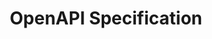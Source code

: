 <link href="https://fonts.googleapis.com/css?family=Open+Sans:400,700|Source+Code+Pro:300,600|Titillium+Web:400,600,700" rel="stylesheet">
<link rel="stylesheet" type="text/css" href="../stylesheets/swagger-ui.css" >
<style>
html
{
    box-sizing: border-box;
    overflow: -moz-scrollbars-vertical;
    overflow-y: scroll;
}
*,
*:before,
*:after
{
    box-sizing: inherit;
}

body {
    margin:0;
    background: #fafafa;
}
</style>

# OpenAPI Specification

<div id="swagger-ui"></div>

<script src="../scripts/swagger-ui-bundle.js"> </script>
<script src="../scripts/swagger-ui-standalone-preset.js"> </script>
<script>
window.onload = function() {
  const ui = SwaggerUIBundle({
    url: "https://raw.githubusercontent.com/airbusgeo/playground-docs/master/api/tile-geo-process-api.yaml",
    dom_id: '#swagger-ui',
    deepLinking: true,
    presets: [
      SwaggerUIBundle.presets.apis,
    ]
  })

  window.ui = ui
}
</script>